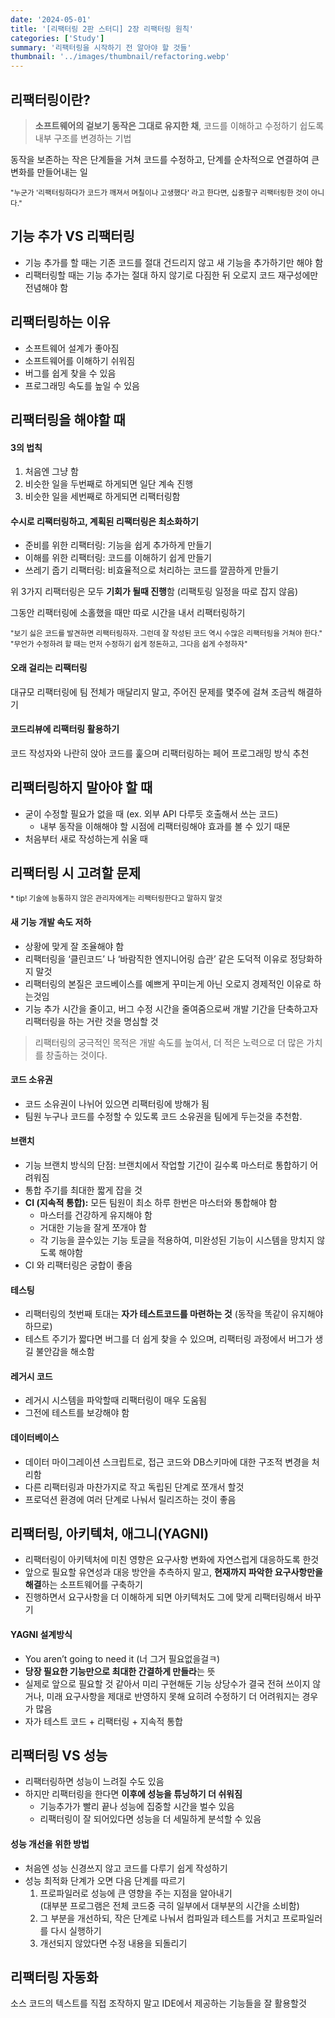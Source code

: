 ```yaml
---
date: '2024-05-01'
title: '[리팩터링 2판 스터디] 2장 리팩터링 원칙'
categories: ['Study']
summary: '리팩터링을 시작하기 전 알아야 할 것들'
thumbnail: '../images/thumbnail/refactoring.webp'
---
```


## 리팩터링이란?

> **소프트웨어의 겉보기 동작은 그대로 유지한 채**, 코드를 이해하고 수정하기 쉽도록 내부 구조를 변경하는 기법

동작을 보존하는 작은 단계들을 거쳐 코드를 수정하고, 단계를 순차적으로 연결하여 큰 변화를 만들어내는 일

<small>"누군가 '리팩터링하다가 코드가 깨져서 며칠이나 고생했다' 라고 한다면, 십중팔구 리팩터링한 것이 아니다."</small>

## 기능 추가 VS 리팩터링

- 기능 추가를 할 때는 기존 코드를 절대 건드리지 않고 새 기능을 추가하기만 해야 함
- 리팩터링할 때는 기능 추가는 절대 하지 않기로 다짐한 뒤 오로지 코드 재구성에만 전념해야 함

## 리팩터링하는 이유

- 소프트웨어 설계가 좋아짐
- 소프트웨어를 이해하기 쉬워짐
- 버그를 쉽게 찾을 수 있음
- 프로그래밍 속도를 높일 수 있음

## 리팩터링을 해야할 때

#### 3의 법칙

  1. 처음엔 그냥 함
  2. 비슷한 일을 두번째로 하게되면 일단 계속 진행
  3. 비슷한 일을 세번째로 하게되면 리팩터링함

#### 수시로 리팩터링하고, 계획된 리팩터링은 최소화하기

- 준비를 위한 리팩터링: 기능을 쉽게 추가하게 만들기
- 이해를 위한 리팩터링: 코드를 이해하기 쉽게 만들기
- 쓰레기 줍기 리팩터링: 비효율적으로 처리하는 코드를 깔끔하게 만들기

위 3가지 리팩터링은 모두 **기회가 될때 진행**함 (리팩토링 일정을 따로 잡지 않음)

그동안 리팩터링에 소홀했을 때만 따로 시간을 내서 리팩터링하기

<small>"보기 싫은 코드를 발견하면 리팩터링하자. 그런데 잘 작성된 코드 역시 수많은 리팩터링을 거쳐야 한다."</small><br>
<small>"무언가 수정하려 할 때는 먼저 수정하기 쉽게 정돈하고, 그다음 쉽게 수정하자"</small>

#### 오래 걸리는 리팩터링

대규모 리팩터링에 팀 전체가 매달리지 말고, 주어진 문제를 몇주에 걸쳐 조금씩 해결하기

#### 코드리뷰에 리팩터링 활용하기

코드 작성자와 나란히 앉아 코드를 훑으며 리팩터링하는 페어 프로그래밍 방식 추천

## 리팩터링하지 말아야 할 때

- 굳이 수정할 필요가 없을 때 (ex. 외부 API 다루듯 호출해서 쓰는 코드)
  - 내부 동작을 이해해야 할 시점에 리팩터링해야 효과를 볼 수 있기 때문
- 처음부터 새로 작성하는게 쉬울 때

## 리팩터링 시 고려할 문제

<small>* tip! 기술에 능통하지 않은 관리자에게는 리팩터링한다고 말하지 말것</small>

#### 새 기능 개발 속도 저하

- 상황에 맞게 잘 조율해야 함
- 리팩터링을 ‘클린코드’ 나 ‘바람직한 엔지니어링 습관’ 같은 도덕적 이유로 정당화하지 말것
- 리팩터링의 본질은 코드베이스를 예쁘게 꾸미는게 아닌 오로지 경제적인 이유로 하는것임
- 기능 추가 시간을 줄이고, 버그 수정 시간을 줄여줌으로써 개발 기간을 단축하고자 리팩터링을 하는 거란 것을 명심할 것

> 리팩터링의 궁극적인 목적은 개발 속도를 높여서,  더 적은 노력으로 더 많은 가치를 창출하는 것이다.

#### 코드 소유권

- 코드 소유권이 나뉘어 있으면 리팩터링에 방해가 됨
- 팀원 누구나 코드를 수정할 수 있도록 코드 소유권을 팀에게 두는것을 추천함.

#### 브랜치

- 기능 브랜치 방식의 단점: 브랜치에서 작업할 기간이 길수록 마스터로 통합하기 어려워짐
- 통합 주기를 최대한 짧게 잡을 것
- **CI (지속적 통합):** 모든 팀원이 최소 하루 한번은 마스터와 통합해야 함
    - 마스터를 건강하게 유지해야 함
    - 거대한 기능을 잘게 쪼개야 함
    - 각 기능을 끌수있는 기능 토글을 적용하여, 미완성된 기능이 시스템을 망치지 않도록 해야함
- CI 와 리팩터링은 궁합이 좋음

#### 테스팅

- 리팩터링의 첫번째 토대는 **자가 테스트코드를 마련하는 것** (동작을 똑같이 유지해야 하므로)
- 테스트 주기가 짧다면 버그를 더 쉽게 찾을 수 있으며, 리팩터링 과정에서 버그가 생길 불안감을 해소함

#### 레거시 코드

- 레거시 시스템을 파악할때 리팩터링이 매우 도움됨
- 그전에 테스트를 보강해야 함

#### 데이터베이스

- 데이터 마이그레이션 스크립트로, 접근 코드와 DB스키마에 대한 구조적 변경을 처리함
- 다른 리팩터링과 마찬가지로 작고 독립된 단계로 쪼개서 할것
- 프로덕션 환경에 여러 단계로 나눠서 릴리즈하는 것이 좋음

## 리팩터링, 아키텍처, 애그니(YAGNI)

- 리팩터링이 아키텍처에 미친 영향은 요구사항 변화에 자연스럽게 대응하도록 한것
- 앞으로 필요할 유연성과 대응 방안을 추측하지 말고, **현재까지 파악한 요구사항만을 해결**하는 소프트웨어를 구축하기
- 진행하면서 요구사항을 더 이해하게 되면 아키텍처도 그에 맞게 리팩터링해서 바꾸기

#### YAGNI 설계방식

- You aren’t going to need it (너 그거 필요없을걸ㅋ)
- **당장 필요한 기능만으로 최대한 간결하게 만들라**는 뜻
- 실제로 앞으로 필요할 것 같아서 미리 구현해둔 기능 상당수가 결국 전혀 쓰이지 않거나, 미래 요구사항을 제대로 반영하지 못해 요히려 수정하기 더 어려워지는 경우가 많음
- 자가 테스트 코드 + 리팩터링 + 지속적 통합

## 리팩터링 VS 성능

- 리팩터링하면 성능이 느려질 수도 있음
- 하지만 리팩터링을 한다면 **이후에 성능을 튜닝하기 더 쉬워짐**
  - 기능추가가 빨리 끝나 성능에 집중할 시간을 벌수 있음
  - 리팩터링이 잘 되어있다면 성능을 더 세밀하게 분석할 수 있음

#### 성능 개선을 위한 방법

- 처음엔 성능 신경쓰지 않고 코드를 다루기 쉽게 작성하기
- 성능 최적화 단계가 오면 다음 단계를 따르기
  1. 프로파일러로 성능에 큰 영향을 주는 지점을 알아내기<br>(대부분 프로그램은 전체 코드중 극히 일부에서 대부분의 시간을 소비함)
  2. 그 부분을 개선하되, 작은 단계로 나눠서 컴파일과 테스트를 거치고 프로파일러를 다시 실행하기
  3. 개선되지 않았다면 수정 내용을 되돌리기 

## 리팩터링 자동화

소스 코드의 텍스트를 직접 조작하지 말고 IDE에서 제공하는 기능들을 잘 활용할것
